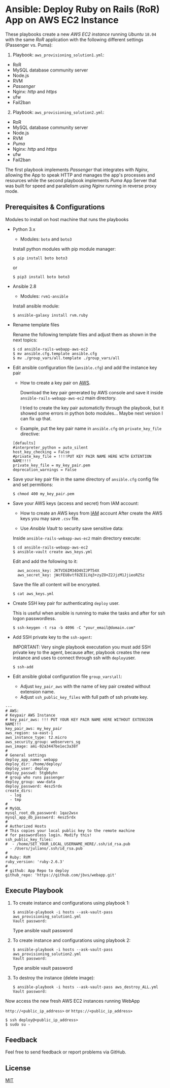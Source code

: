 # Ansible: Deploy Ruby on Rails (RoR) App on AWS EC2 Instance
These playbooks create a new _AWS EC2 instance_ running _Ubuntu_ ```18.04``` with the same _RoR_ application with the following different settings (Passenger vs. Puma):

1. Playbook: ```aws_provisioning_solution1.yml```:

* RoR
* MySQL database community server
* Node.js
* RVM
* _Passenger_
* Nginx: _http_ and _https_
* ufw
* Fail2ban

2. Playbook: ```aws_provisioning_solution2.yml```:

* RoR
* MySQL database community server
* Node.js
* RVM
* _Puma_
* Nginx: _http_ and _https_
* ufw
* Fail2ban

The first playbook implements _Passenger_ that integrates with _Nginx_, allowing the App to speak HTTP and manages the app's processes and resources while the second playbook implements _Puma_ App Server that was built for speed and parallelism using _Nginx_ running in reverse proxy mode.

## Prerequisites & Configurations
Modules to install on host machine that runs the playbooks 

- Python 3.x
	- Modules: 
  ```boto``` and ```boto3```

	Install python modules with pip module manager:

	```$ pip install boto boto3```

	or

	```$ pip3 install boto boto3```

- Ansible 2.8
    - Modules: 
    ```rvm1-ansible```

    Install ansible module:

    ```$ ansible-galaxy install rvm.ruby```

- Rename template files

  Rename the following template files and adjust them as shown in the next topics:

  ```
  $ cd ansible-rails-webapp-aws-ec2
  $ mv ansible.cfg.template ansible.cfg
  $ mv ./group_vars/all.template ./group_vars/all
  ```

- Edit ansible configuration file (```ansible.cfg```) and add the instance key pair

	- How to create a key pair on [AWS](https://docs.aws.amazon.com/AWSEC2/latest/UserGuide/ec2-key-pairs.html).

		Download the key pair generated by AWS console and save it inside ```ansible-rails-webapp-aws-ec2``` main directory.

		I tried to create the key pair automaticlly through the playbook, but it showed some errors in python boto modules... Maybe next version I can fix up that.

	- Example, put the key pair name in ```ansible.cfg``` on ```private_key_file``` directive:

	```
	[defaults]
    #interpreter_python = auto_silent
    host_key_checking = False
    #private_key_file = !!!!PUT KEY PAIR NAME HERE WITH EXTENTION NAME!!!!
    private_key_file = my_key_pair.pem
    deprecation_warnings = False
	```

- Save your key pair file in the same directory of ```ansible.cfg``` config file and set permitions:

	```$ chmod 400 my_key_pair.pem```

- Save your AWS keys (access and secret) from IAM account:

	- How to create an AWS keys from [IAM](https://docs.aws.amazon.com/IAM/latest/UserGuide/id_credentials_access_keys.html#Using_CreateAccessKey) account
	After create the AWS keys you may save ```.csv``` file.

	- Use _Ansible Vault_ to security save sensitive data:

   Inside ```ansible-rails-webapp-aws-ec2``` main directory execute:

    ```
    $ cd ansible-rails-webapp-aws-ec2
    $ ansible-vault create aws_keys.yml
    ```

	Edit and add the following to it:
	
    ```
	  aws_access_key: JKTVI6IM34O4VZJPT54X
	  aws_secret_key: jWcFEU8vtf8ZEILVq3+zyZO+Z2JjzM1JjieoRZSz
    ```
	
  
  Save the file all content will be encrypted.
	
   ```$ cat aws_keys.yml```

- Create SSH key pair for authenticating ```deploy``` user.

  This is useful when ansible is running to make the tasks and after for ssh logon passwordless.

  ```$ ssh-keygen -t rsa -b 4096 -C "your_email@domain.com"```

- Add SSH private key to the ```ssh-agent```:

  IMPORTANT: Very single playbook executation you must add SSH private key to the agent, because after, playbook creates the new instance and uses to connect through ssh with ```deploy```user.

  ```$ ssh-add```

- Edit ansible global configuration file ```group_vars\all```:

  - Adjust ```key_pair_aws``` with the name of key pair created without extension name.
  - Adjust ```ssh_public_key_files``` with full path of ssh private key.

```
---
# AWS:
# Keypair AWS Instance
# key_pair_aws: !!! PUT YOUR KEY PAIR NAME HERE WITHOUT EXTENSION NAME!!!
key_pair_aws: my_key_pair
aws_region: sa-east-1
aws_instance_type: t2.micro
aws_security_group: webservers_sg
aws_image: ami-02a3447be1ec3a38f
#
# General settings
deploy_app_name: webapp
deploy_dir: /home/deploy/
deploy_user: deploy
deploy_passwd: 5tgb6yhn
# group who runs passenger
deploy_group: www-data
deploy_password: 4esz5rdx
create_dirs:
  - log
  - tmp
#
# MySQL
mysql_root_db_password: 1qaz2wsx
mysql_app_db_password: 4esz5rdx
#
# Authorized Hosts
# This copies your local public key to the remote machine
# for passwordless login. Modify this!
ssh_public_key_files:
#  - /home/SET_YOUR_LOCAL_USERNAME_HERE/.ssh/id_rsa.pub
  - /Users/juliano/.ssh/id_rsa.pub
#
# Ruby: RVM
ruby_version: 'ruby-2.6.3'
#
# github: App Repo to deploy
github_repo: 'https://github.com/jbvs/webapp.git'
```

## Execute Playbook
1. To create instance and configurations using playbook 1:
   ```
   $ ansible-playbook -i hosts --ask-vault-pass aws_provisioning_solution1.yml
   Vault password:
   ```
   Type ansible vault password

2. To create instance and configurations using playbook 2:
   ```
   $ ansible-playbook -i hosts --ask-vault-pass aws_provisioning_solution2.yml
   Vault password:
   ```
   Type ansible vault password

3. To destroy the instance (delete image):
   ```
   $ ansible-playbook -i hosts --ask-vault-pass aws_destroy_ALL.yml
   Vault password:
   ```


Now access the new fresh AWS EC2 instances running WebApp

```http://<public_ip_address>``` or ```https://<public_ip_address>```

```
$ ssh deploy@<public_ip_address>
$ sudo su -
```

## Feedback
Feel free to send feedback or report problems via GitHub.

## License
[MIT](https://github.com/jbvs/ansible-rails-webapp-aws-ec2/blob/master/LICENSE)
